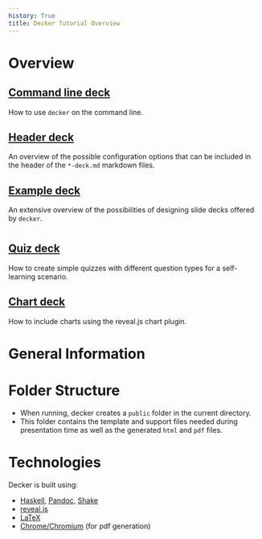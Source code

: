 ```yaml
---
history: True
title: Decker Tutorial Overview
---
```


# Overview

## [Command line deck](./02-command-line-deck.html)

How to use `decker` on the command line.

## [Header deck](./03-header-deck.html)

An overview of the possible configuration options that can be included in the
header of the `*-deck.md` markdown files.

## [Example deck](./04-example-deck.html)

An extensive overview of the possibilities of designing slide decks offered by
`decker`.

# 

## [Quiz deck](./05-quiz-deck.html)

How to create simple quizzes with different question types for a self-learning
scenario.

## [Chart deck](./06-chart-deck.html)

How to include charts using the reveal.js chart plugin.

# General Information

# Folder Structure

-   When running, decker creates a `public` folder in the current directory.
-   This folder contains the template and support files needed during
    presentation time as well as the generated `html` and `pdf` files.

# Technologies

Decker is built using:

-   [Haskell](https://www.haskell.org/), [Pandoc](https://pandoc.org/),
    [Shake](https://shakebuild.com/)
-   [reveal.js](https://revealjs.com/#/)
-   [LaTeX]()
-   [Chrome/Chromium]() (for pdf generation)
